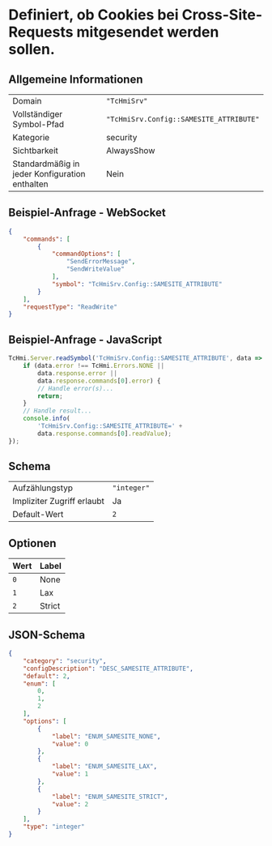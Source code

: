 # Definiert, ob Cookies bei Cross-Site-Requests mitgesendet werden sollen.

## Allgemeine Informationen

|  |  |
| - | - |
| Domain | `"TcHmiSrv"` |
| Vollständiger Symbol-Pfad | `"TcHmiSrv.Config::SAMESITE_ATTRIBUTE"` |
| Kategorie | security |
| Sichtbarkeit | AlwaysShow |
| Standardmäßig in jeder Konfiguration enthalten | Nein |

## Beispiel-Anfrage - WebSocket

```json
{
    "commands": [
        {
            "commandOptions": [
                "SendErrorMessage",
                "SendWriteValue"
            ],
            "symbol": "TcHmiSrv.Config::SAMESITE_ATTRIBUTE"
        }
    ],
    "requestType": "ReadWrite"
}
```

## Beispiel-Anfrage - JavaScript

```javascript
TcHmi.Server.readSymbol('TcHmiSrv.Config::SAMESITE_ATTRIBUTE', data => {
    if (data.error !== TcHmi.Errors.NONE ||
        data.response.error ||
        data.response.commands[0].error) {
        // Handle error(s)...
        return;
    }
    // Handle result...
    console.info(
        'TcHmiSrv.Config::SAMESITE_ATTRIBUTE=' +
        data.response.commands[0].readValue);
});
```

## Schema

|  |  |
| - | - |
| Aufzählungstyp | `"integer"` |
| Impliziter Zugriff erlaubt | Ja |
| Default-Wert | `2` |

## Optionen

| Wert | Label |
| ---- | ----- |
| `0` | None |
| `1` | Lax |
| `2` | Strict |

## JSON-Schema

```json
{
    "category": "security",
    "configDescription": "DESC_SAMESITE_ATTRIBUTE",
    "default": 2,
    "enum": [
        0,
        1,
        2
    ],
    "options": [
        {
            "label": "ENUM_SAMESITE_NONE",
            "value": 0
        },
        {
            "label": "ENUM_SAMESITE_LAX",
            "value": 1
        },
        {
            "label": "ENUM_SAMESITE_STRICT",
            "value": 2
        }
    ],
    "type": "integer"
}
```
